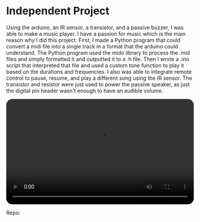 # Independent Project
Using the arduino, an IR sensor, a transistor, and a passive buzzer, I was able to make a music player. I have a passion for music which is the main reason why I did this project. First, I made a Python program that could convert a midi file into a single track in a format that the arduino could understand. The Python program used the mido library to process the .mid files and simply formatted it and outputted it to a .h file. Then I wrote a .ino script that interpreted that file and used a custom tone function to play it based on the durations and frequencies. I also was able to integrate remote control to pause, resume, and play a different song using the IR sensor. The transistor and resistor were just used to power the passive speaker, as just the digital pin header wasn't enough to have an audible volume.

<div style="position: relative; width: 100%; padding-top: 56.25%;">
  <video
    src="https://github.com/normalday843812/engineering-portfolio/raw/refs/heads/main/projects/arduino/videos/song-player-testing.mp4"
    style="position: absolute; top: 0; left: 0; width: 100%; height: 100%; border-radius: 16px;"
    controls
  ></video>
</div>

Repo: <a href="https://github.com/normalday843812/buzzer-arduino" target="_blank" rel="noopener noreferrer" aria-label="GitHub"><i class="bi bi-github"></i></a> <br>